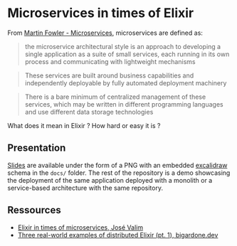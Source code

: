 # Microservices in times of Elixir

From [Martin Fowler - Microservices](https://martinfowler.com/articles/microservices.html), microservices are defined as:

> the microservice architectural style is an approach to developing a single application as a suite of small services, each running in its own process and communicating with lightweight mechanisms

> These services are built around business capabilities and independently deployable by fully automated deployment machinery

> There is a bare minimum of centralized management of these services, which may be written in different programming languages and use different data storage technologies

What does it mean in Elixir ? How hard or easy it is ?

## Presentation

[Slides](docs/HumanTalks.png) are available under the form of a PNG with an embedded [excalidraw](https://excalidraw.com/) schema in the `docs/` folder. The rest of the repository is a demo showcasing the deployment of the same application deployed with a monolith or a service-based architecture with the same repository.

## Ressources

- [Elixir in times of microservices, José Valim](https://blog.plataformatec.com.br/2015/06/elixir-in-times-of-microservices/)
- [Three real-world examples of distributed Elixir (pt. 1), bigardone.dev](https://bigardone.dev/blog/2021/05/22/three-real-world-examples-of-distributed-elixir-pt-1)

